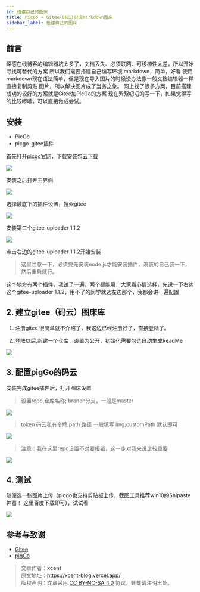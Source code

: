 ```yaml
---
id: 搭建自己的图床
title: PicGo + Gitee(码云)实现markdown图床
sidebar_label: 搭建自己的图床
--- 
```


## 前言

深感在线博客的编辑器坑太多了，文档丢失、必须联网、可移植性太差，所以开始寻找可替代的方案
所以我们需要搭建自己编写环境
markdown，简单，好看
使用markdown现在语法简单，但是现在导入图片的时候没办法像一般文档编辑器一样直接复制剪贴
图片，所以解决图片成了当务之急。
网上找了很多方案，目前搭建成功的较好的方案就是Gitee加PicGo的方案
现在絮絮叨叨的写一下，如果觉得写的比较啰嗦，可以直接做成尝试。

##  安装

-  PicGo
-  picgo-gitee插件

首先打开[picgo官网](https://github.com/Molunerfinn/PicGo)，下载安装包[云下载](https://www.lanzous.com/ia49ojg)

![](https://gitee.com/gongme/blog-image/raw/master/img/20210312184244.png)


安装之后打开主界面

![](https://gitee.com/gongme/blog-image/raw/master/img/20210312184322.png)

选择最底下的插件设置，搜索gitee

![](https://gitee.com/gongme/blog-image/raw/master/img/20210312184346.png)


安装第二个gitee-uploader 1.1.2


![](https://gitee.com/gongme/blog-image/raw/master/img/20210314225002.png)

点击右边的gitee-uploader 1.1.2开始安装


> 这里注意一下，必须要先安装node.js才能安装插件，没装的自己装一下，然后重启就行。


这个地方有两个插件，我试了一遍，两个都能用，大家看心情选择，先说一下右边这个gitee-uploader 1.1.2，用不了的同学就选左边那个，我都会讲一遍配置


## 2. 建立gitee（码云）图床库

1. 注册gitee 很简单就不介绍了，我这边已经注册好了，直接登陆了。

2. 登陆以后,新建一个仓库，设置为公开，初始化需要勾选自动生成ReadMe


![](https://gitee.com/gongme/blog-image/raw/master/img/20210314225107.png)


## 3. 配置pigGo的码云


安装完成gitee插件后，打开图床设置

> 设置repo,仓库名称;
branch分支，一般是master

![](https://gitee.com/gongme/blog-image/raw/master/img/20210314225156.png)

> token 码云私有令牌;path 路径 一般填写 img;customPath 默认即可

![](https://gitee.com/gongme/blog-image/raw/master/img/20210314225249.png)


> 注意：我在这里repo设置不对要报错，这一步对我来说比较重要

![](https://gitee.com/gongme/blog-image/raw/master/img/20210314225513.png)

## 4. 测试

随便选一张图片上传（picgo也支持剪贴板上传，截图工具推荐win10的Snipaste神器！ 这里百度下载即可），试试看

![](https://gitee.com/gongme/blog-image/raw/master/img/20210314225913.png)

 

## 参考与致谢

- [Gitee](https://gitee.com/gongme)
- [pigGo](https://github.com/Molunerfinn/PicGo)


> 文章作者：**xcent**  
> 原文地址：<https://xcent-blog.vercel.app/>  
> 版权声明：文章采用 [CC BY-NC-SA 4.0](https://creativecommons.org/licenses/by/4.0/deed.zh) 协议，转载请注明出处。
